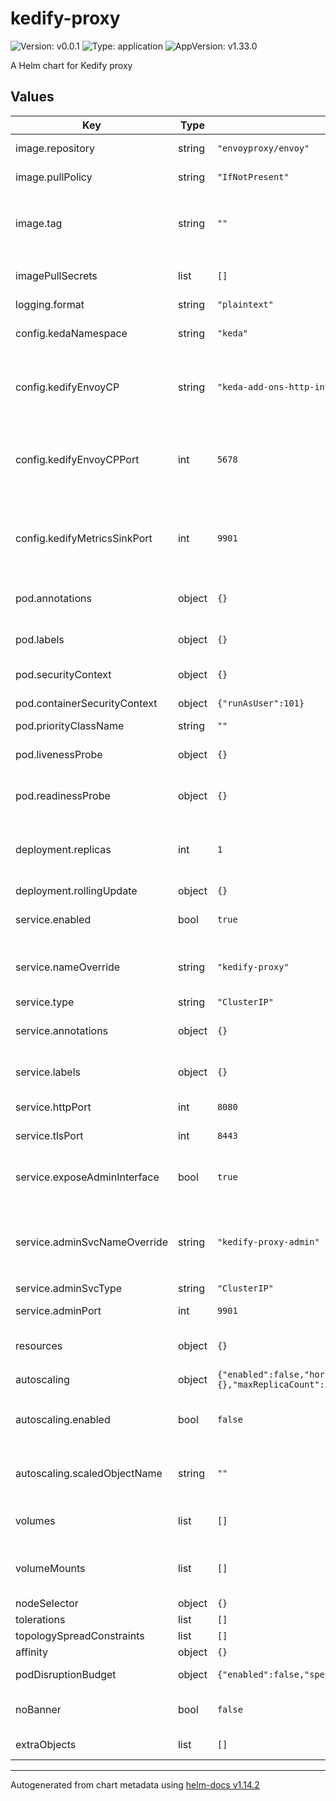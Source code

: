 # kedify-proxy

![Version: v0.0.1](https://img.shields.io/badge/Version-v0.0.1-informational?style=flat-square) ![Type: application](https://img.shields.io/badge/Type-application-informational?style=flat-square) ![AppVersion: v1.33.0](https://img.shields.io/badge/AppVersion-v1.33.0-informational?style=flat-square)

A Helm chart for Kedify proxy

## Values

| Key | Type | Default | Description |
|-----|------|---------|-------------|
| image.repository | string | `"envoyproxy/envoy"` | Image to use for the Deployment |
| image.pullPolicy | string | `"IfNotPresent"` | Image pull policy, consult [docs](https://kubernetes.io/docs/concepts/containers/images/#image-pull-policy) |
| image.tag | string | `""` | Image version to use for the Deployment, if not specified, it defaults to `.Chart.AppVersion` |
| imagePullSecrets | list | `[]` | Required for private image registries, consult [docs](https://kubernetes.io/docs/tasks/configure-pod-container/pull-image-private-registry/) |
| logging.format | string | `"plaintext"` | Use: `plaintext` or `json` |
| config.kedaNamespace | string | `"keda"` | namespace where Kedify HTTP addon is deployed |
| config.kedifyEnvoyCP | string | `"keda-add-ons-http-interceptor-kedify-proxy-metric-sink"` | service name of Kedify interceptor that serves as a control plane for configuration xDS and metrics |
| config.kedifyEnvoyCPPort | int | `5678` | port on kedify interceptor (`.config.kedifyEnvoyCP` host) from which the xDS config should be pulled |
| config.kedifyMetricsSinkPort | int | `9901` | port on kedify interceptor (`.config.kedifyEnvoyCP` host) where metrics from envoy data planes will be sent |
| pod.annotations | object | `{}` | custom annotations that should be added to the Kedify proxy pod |
| pod.labels | object | `{}` | custom labels that should be added to the Kedify proxy pod |
| pod.securityContext | object | `{}` | pod-lvl securityContext [docs](https://kubernetes.io/docs/tasks/configure-pod-container/security-context/) |
| pod.containerSecurityContext | object | `{"runAsUser":101}` | container-lvl securityContext [docs](https://kubernetes.io/docs/tasks/configure-pod-container/security-context/) |
| pod.priorityClassName | string | `""` | [docs](https://kubernetes.io/docs/concepts/scheduling-eviction/pod-priority-preemption/) |
| pod.livenessProbe | object | `{}` | custom timeouts and thresholds for liveness probe |
| pod.readinessProbe | object | `{}` | custom timeouts and thresholds for readiness probe |
| deployment.replicas | int | `1` | Fixed amount of replicas for the deployment. Use either `.autoscaling` section or this field. |
| deployment.rollingUpdate | object | `{}` | [docs](https://kubernetes.io/docs/tutorials/kubernetes-basics/update/update-intro/) |
| service.enabled | bool | `true` | Should the services be rendered with the helm chart? |
| service.nameOverride | string | `"kedify-proxy"` | Name of the service that exposes HTTP and TLS ports. If empty, release name is used. |
| service.type | string | `"ClusterIP"` | [docs](https://kubernetes.io/docs/concepts/services-networking/service/#publishing-services-service-types) |
| service.annotations | object | `{}` | custom annotations that should be added to both services |
| service.labels | object | `{}` | custom labels that should be added to both services |
| service.httpPort | int | `8080` | port for plain text HTTP traffic |
| service.tlsPort | int | `8443` | port for TLS HTTP traffic |
| service.exposeAdminInterface | bool | `true` | Should the admin service be also rendered with the helm chart? |
| service.adminSvcNameOverride | string | `"kedify-proxy-admin"` | Name of the service that exposes admin port for envoy. If empty, `${releaseName}-admin` is used. |
| service.adminSvcType | string | `"ClusterIP"` | [docs](https://kubernetes.io/docs/concepts/services-networking/service/#publishing-services-service-types) |
| service.adminPort | int | `9901` | port for admin interface of envoy |
| resources | object | `{}` | resource definitions for envoy container, see [docs](https://kubernetes.io/docs/concepts/configuration/manage-resources-containers/) |
| autoscaling | object | `{"enabled":false,"horizontalPodAutoscalerConfig":{},"maxReplicaCount":3,"minReplicaCount":1,"scaledObjectName":""}` | mutually exclusive with `.deployment.replicas` |
| autoscaling.enabled | bool | `false` | Should the KEDA's `ScaledObject` be also rendered with the helm chart? |
| autoscaling.scaledObjectName | string | `""` | Name of the `ScaledObject` custom resource. If empty, release name is used. |
| volumes | list | `[]` | Additional volumes on the output Deployment definition. |
| volumeMounts | list | `[]` | Additional volumeMounts on the output Deployment definition. |
| nodeSelector | object | `{}` | [details](https://kubernetes.io/docs/concepts/scheduling-eviction/assign-pod-node/#nodeselector) |
| tolerations | list | `[]` | [details](https://kubernetes.io/docs/concepts/scheduling-eviction/taint-and-toleration/) |
| topologySpreadConstraints | list | `[]` | [details](https://kubernetes.io/docs/concepts/scheduling-eviction/topology-spread-constraints/) |
| affinity | object | `{}` | [details](https://kubernetes.io/docs/concepts/scheduling-eviction/assign-pod-node/#affinity-and-anti-affinity) |
| podDisruptionBudget | object | `{"enabled":false,"spec":{}}` | [details](https://kubernetes.io/docs/tasks/run-application/configure-pdb/) (not rendered by default) |
| noBanner | bool | `false` | should the ascii logo be printed when this helm chart is installed |
| extraObjects | list | `[]` | Array of extra K8s manifests to deploy |

----------------------------------------------
Autogenerated from chart metadata using [helm-docs v1.14.2](https://github.com/norwoodj/helm-docs/releases/v1.14.2)
